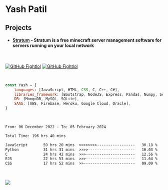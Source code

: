 # Yash Patil

<!-- [![Typing SVG](https://readme-typing-svg.herokuapp.com?font=Fira+Code&pause=1000&width=435&lines=Python+developer;Game+developer;Full+stack+web;Human.)](https://git.io/typing-svg)-->


<!-- <img align='right' src="https://64.media.tumblr.com/2d0af9c90d1b1107313cc20bda01548a/tumblr_outwxnanpp1u79o2lo1_1280.gif" width="300">
-->

## Projects

- #### [Stratum](https://github.com/FightlolYes/Stratum) - Stratum is a free minecraft server management software for servers running on your local network

<br>

[![GitHub Fightlol](https://img.shields.io/github/followers/FightlolYes?style=social)](https://github.com/FightlolYes)
[![GitHub Fightlol](https://img.shields.io/github/stars/FightlolYes?style=social)](https://github.com/FightlolYes)


<br>

```javascript
const Yash = {
    languages: [JavaScript, HTML, CSS, C, C++, C#],
    libraries_framework: [Bootstrap, NodeJS, Express, Pandas, Numpy, Scikit-learn],
    DB: [MongoDB, MySQL, SQLite],
    SAAS: [AWS, Firebase, Heroku, Google Cloud, Oracle],
}
```

<br>

<!--START_SECTION:waka-->

```txt
From: 06 December 2022 - To: 05 February 2024

Total Time: 196 hrs 40 mins

JavaScript       59 hrs 20 mins  >>>>>>>>-----------------   30.18 %
Python           31 hrs 31 mins  >>>>---------------------   16.03 %
C                24 hrs 42 mins  >>>----------------------   12.56 %
EJS              22 hrs 53 mins  >>>----------------------   11.64 %
CSS              17 hrs 52 mins  >>-----------------------   09.09 %
```

<!--END_SECTION:waka-->

<br>

[![](https://visitcount.itsvg.in/api?id=FightlolYes&label=Profile%20Views&color=0&pretty=false)](https://visitcount.itsvg.in)
